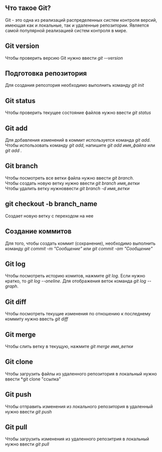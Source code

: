 ## Что такое Git?

Git - это одна из реализаций распределенных систем контроля версий, имеющая как и локальные, так и удаленные репозитории. Является самой популярной реализацией систем контроля в мире. 

## Git version

Чтобы проверить версию Git нужно ввести *git --version* 

## Подготовка репозитория

Для создания репозтория необходимо выполнить команду *git init*

## Git status

Чтобы проверить текущее состояние файлов нужно ввести *git status*

## Git add

Для добавления изменений в коммит используется команда *git add*. Чтобы использовать команду *git add*, напишите *git add имя_файла* или *git add .*

## Git branch

Чтобы посмотреть все ветки файла нужно ввести *git branch*.     
Чтобы создать новую ветку нужно ввести *git branch имя_ветки*   
Чтобы удалить ветку нужноввести *git branch -d имя_ветки*

## git checkout -b branch_name

Создает новую ветку с переходом на нее

## Создание коммитов

Для того, чтобы создать коммит (сохранение), необходимо выполнить команду *git commit -m "Сообщение"* или *git commit -am "Сообщение"*

## Git log

Чтобы посмотреть историю комитов, нажмите *git log*. Если нужно кратко, то *git log --oneline*. Для отображения веток команда *git log --graph*. 

## Git diff

Чтобы посмотреть текущие изменения по отношению к последнему коммиту нужно ввесть *git diff*

## Git merge

Чтобы слить ветку в текущую, нажмите *git merge имя_ветки*

## Git clone

Чтобы загрузить файлы из удаленного репозитория в локальный нужно ввести *git clone "ссылка"

## Git push

Чтобы отправить изменения из локального репозитория в удаленный нужно ввести *git push*

## Git pull

Чтобы загрузить изменения из удаленного репозитрия в локальный нужно ввести *git pull*

